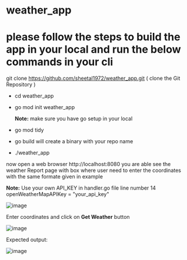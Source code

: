 # weather_app

# please follow the steps to build the app in your local and run the below commands in your cli
git clone https://github.com/sheetal1972/weather_app.git ( clone the Git Repository )

- cd weather_app

- go mod init weather_app

  **Note:**  make sure you have go setup in your local

- go mod tidy

- go build       will create a binary with your repo name

- ./weather_app

now open a web browser http://localhost:8080 you are able see the weather Report page with box where user need to enter the coordinates 
with the same formate given in example

**Note:**  Use your own API_KEY in handler.go file line number 14 openWeatherMapAPIKey = "your_api_key"


![image](https://github.com/sheetal1972/weather_app/assets/160625825/8b4e5c4e-232d-4ea4-998b-e04f9fbd0a88)

Enter coordinates and click on **Get Weather** button

![image](https://github.com/sheetal1972/weather_app/assets/160625825/21d6bcd8-60db-4a3f-b492-87ece60df5d2)


Expected output:

![image](https://github.com/sheetal1972/weather_app/assets/160625825/5fc97dc1-7489-4c95-93c7-de0cd3b2db63)
